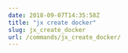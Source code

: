 ```yaml
---
date: 2018-09-07T14:35:58Z
title: "jx create docker"
slug: jx_create_docker
url: /commands/jx_create_docker/
---
```

